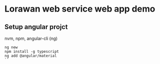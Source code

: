 # Lorawan web service web app demo



## Setup angular projct

nvm, npm, angular-cli (ng)

```
ng new
npm install -g typescript
ng add @angular/material
``
